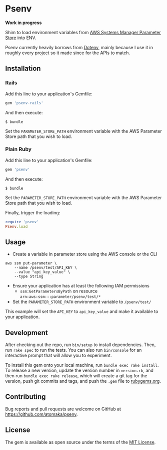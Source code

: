 # Psenv

**Work in progress**

Shim to load environment variables from [AWS Systems Manager Parameter Store](https://aws.amazon.com/systems-manager/features/#Parameter_Store) into ENV.

Psenv currently heavily borrows from [Dotenv](https://github.com/bkeepers/dotenv), mainly because I use it in roughly every project so it made since for the APIs to match.

## Installation

### Rails

Add this line to your application's Gemfile:

```ruby
gem 'psenv-rails'
```

And then execute:

    $ bundle

Set the `PARAMETER_STORE_PATH` environment variable with the AWS Parameter
Store path that you wish to load.

### Plain Ruby

Add this line to your application's Gemfile:

```ruby
gem 'psenv'
```

And then execute:

    $ bundle

Set the `PARAMETER_STORE_PATH` environment variable with the AWS Parameter
Store path that you wish to load.

Finally, trigger the loading:

```ruby
require 'psenv'
Psenv.load
```

## Usage

* Create a variable in parameter store using the AWS console or the CLI

```
aws ssm put-parameter \
	--name /psenv/test/API_KEY \
	--value "api_key_value" \
	--type String
```

* Ensure your application has at least the following IAM permissions
	* `ssm:GetParametersByPath` on resource `arn:aws:ssm:::parameter/psenv/test/*`
* Set the `PARAMETER_STORE_PATH` environment variable to `/psenv/test/`

This example will set the `API_KEY` to `api_key_value` and make it available to
your application.

## Development

After checking out the repo, run `bin/setup` to install dependencies. Then, run `rake spec` to run the tests. You can also run `bin/console` for an interactive prompt that will allow you to experiment.

To install this gem onto your local machine, run `bundle exec rake install`. To release a new version, update the version number in `version.rb`, and then run `bundle exec rake release`, which will create a git tag for the version, push git commits and tags, and push the `.gem` file to [rubygems.org](https://rubygems.org).

## Contributing

Bug reports and pull requests are welcome on GitHub at https://github.com/atomaka/psenv.

## License

The gem is available as open source under the terms of the [MIT License](https://opensource.org/licenses/MIT).
